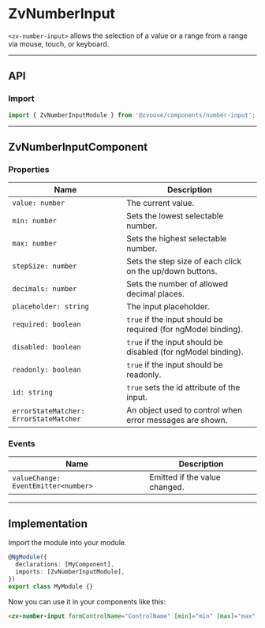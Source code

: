 <link href="style.css" rel="stylesheet"></link>

# ZvNumberInput <a name="ZvNumberInput"></a>

`<zv-number-input>` allows the selection of a value or a range from a range via mouse, touch, or keyboard.

---

## API <a name="ZvNumberInputApi"></a>

### Import <a name="ZvNumberInputImport"></a>

```ts | js
import { ZvNumberInputModule } from '@zvoove/components/number-input';
```

---

## ZvNumberInputComponent <a name="ZvNumberInputComponent"></a>

### Properties <a name="ZvNumberInputComponentProperties"></a>

| Name                                   | Description                                                   |
| -------------------------------------- | ------------------------------------------------------------- |
| `value: number`                        | The current value.                                            |
| `min: number`                          | Sets the lowest selectable number.                            |
| `max: number`                          | Sets the highest selectable number.                           |
| `stepSize: number`                     | Sets the step size of each click on the up/down buttons.      |
| `decimals: number`                     | Sets the number of allowed decimal places.                    |
| `placeholder: string`                  | The input placeholder.                                        |
| `required: boolean`                    | `true` if the input should be required (for ngModel binding). |
| `disabled: boolean`                    | `true` if the input should be disabled (for ngModel binding). |
| `readonly: boolean`                    | `true` if the input should be readonly.                       |
| `id: string`                           | `true` sets the id attribute of the input.                    |
| `errorStateMatcher: ErrorStateMatcher` | An object used to control when error messages are shown.      |

### Events <a name="ZvNumberInputComponentEvents"></a>

| Name                                | Description                   |
| ----------------------------------- | ----------------------------- |
| `valueChange: EventEmitter<number>` | Emitted if the value changed. |

---

## Implementation <a name="ZvNumberInputImplementation"></a>

Import the module into your module.

```ts | js
@NgModule({
  declarations: [MyComponent],
  imports: [ZvNumberInputModule],
})
export class MyModule {}
```

Now you can use it in your components like this:

```html
<zv-number-input formControlName="ControlName" [min]="min" [max]="max" [stepSize]="stepSize" [decimals]="2"></zv-number-input>
```

